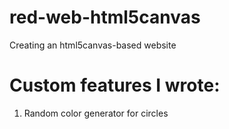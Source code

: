 # red-web-html5canvas
Creating an html5canvas-based website

# Custom features I wrote:
1. Random color generator for circles
